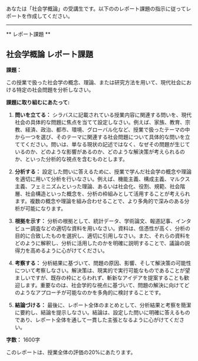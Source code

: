 あなたは「社会学概論」の受講生です。以下ののレポート課題の指示に従ってレポートを作成してください。

---------------------------------------
** レポート課題 **

## 社会学概論 レポート課題

**課題：**

この授業で扱った社会学の概念、理論、または研究方法を用いて、現代社会における特定の社会問題を分析しなさい。

**課題に取り組むにあたって:**

1. **問いを立てる：** シラバスに記載されている授業内容に関連する問いを、現代社会の具体的な問題に焦点を当てて設定しなさい。例えば、家族、教育、宗教、経済、政治、都市、環境、グローバル化など、授業で扱ったテーマの中から一つを選び、そのテーマに関連する社会問題について具体的な問いを立ててください。問いは、単なる現状の記述ではなく、なぜその問題が生じているのか、どのような影響があるのか、どのような解決策が考えられるのか、といった分析的な視点を含むものとします。

2. **分析する：** 設定した問いに答えるために、授業で学んだ社会学の概念や理論を適切に用いて分析を行いなさい。例えば、機能主義、構成主義、マルクス主義、フェミニズムといった理論、あるいは社会化、役割、規範、社会階層、社会構造といった概念を、分析の枠組みとして活用することが考えられます。複数の概念や理論を組み合わせることで、より多角的で深みのある分析が可能になります。

3. **根拠を示す：** 分析の根拠として、統計データ、学術論文、報道記事、インタビュー調査などの適切な資料を用いなさい。資料は、信憑性が高く、分析の目的に合致したものを選択し、適切に引用しなさい。また、それらの資料をどのように解釈し、分析に活用したのかを明確に説明することで、議論の説得力を高めるように心がけてください。

4. **考察する：** 分析結果に基づいて、問題の原因、影響、そして解決策の可能性について考察しなさい。解決策は、現実的で実行可能なものであることが望ましいですが、既存の枠にとらわれず、斬新なアイデアを提案することも歓迎します。重要なのは、社会学的な視点に基づいて、問題の解決に向けてどのようなアプローチが可能なのかを多角的に検討することです。

5. **結論づける：** 最後に、レポート全体のまとめとして、分析結果と考察を簡潔に要約し、結論を提示しなさい。結論は、設定した問いに明確に答えるものであり、レポート全体を通して一貫した主張となるように心がけてください。

**字数：** 1600字


このレポートは、授業全体の評価の20%にあたります。
